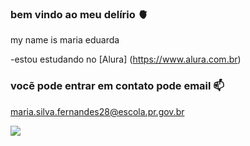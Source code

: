 ### bem vindo ao meu delírio 🫀

my name is maria eduarda

-estou estudando no [Alura] (https://www.alura.com.br)



### vocẽ pode entrar em contato pode email 📫

maria.silva.fernandes28@escola.pr.gov.br


![](https://media.tenor.com/Xbji_2w2qp4AAAAC/naruto-stare-white-cape.gif)

